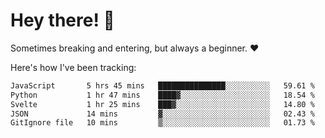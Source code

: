 # Hey there! 👋
Sometimes breaking and entering, but always a beginner. ❤️

Here's how I've been tracking:
<!--START_SECTION:waka-->

```txt
JavaScript       5 hrs 45 mins   ███████████████░░░░░░░░░░   59.61 %
Python           1 hr 47 mins    ████▓░░░░░░░░░░░░░░░░░░░░   18.54 %
Svelte           1 hr 25 mins    ███▓░░░░░░░░░░░░░░░░░░░░░   14.80 %
JSON             14 mins         ▓░░░░░░░░░░░░░░░░░░░░░░░░   02.43 %
GitIgnore file   10 mins         ▒░░░░░░░░░░░░░░░░░░░░░░░░   01.73 %
```

<!--END_SECTION:waka-->
